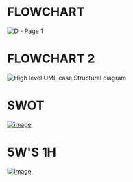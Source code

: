 # FLOWCHART
![D - Page 1](https://user-images.githubusercontent.com/98813646/157810733-62cd2d35-65d1-46be-a5dc-b5e05b162465.png)
# FLOWCHART 2
![High level UML case Structural diagram](https://user-images.githubusercontent.com/99136276/158003029-e4aa4141-de82-46a7-a481-980dcfe07c82.png)

# SWOT
[![image](https://www.linkpicture.com/q/RKE-SWOT.jpeg)](https://www.linkpicture.com/view.php?img=LPic622ba526d1ed81339196745)

# 5W'S 1H
[![image](https://www.linkpicture.com/q/RKE.jpeg)](https://www.linkpicture.com/view.php?img=LPic622ba44f1bf761650970026)

